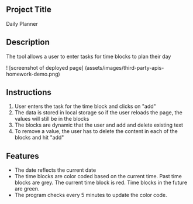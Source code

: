 ## Project Title
Daily Planner

## Description
The tool allows a user to enter tasks for time blocks to plan their day

! [screenshot of deployed page] (assets/images/third-party-apis-homework-demo.png)

## Instructions
1. User enters the task for the time block and clicks on "add"
2. The data is stored in local storage so if the user reloads the page, the values will still be in the blocks
3. The blocks are dynamic that the user and add and delete existing text
4. To remove a value, the user has to delete the content in each of the blocks and hit "add"

## Features
* The date reflects the current date
* The time blocks are color coded based on the current time. Past time blocks are grey. The current time block is red. Time blocks in the future are green.
* The program checks every 5 minutes to update the color code. 
